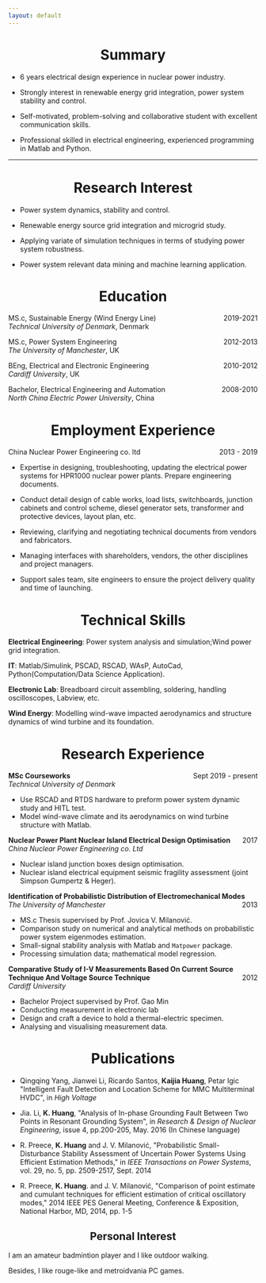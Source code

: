 ```yaml
---
layout: default
---
```


<h1 align=center>Summary</h1>

- 6 years electrical design experience in nuclear power industry. 

- Strongly interest in renewable energy grid integration, power system stability and control.

- Self-motivated, problem-solving and collaborative student with excellent communication skills.

- Professional skilled in electrical engineering, experienced programming in Matlab and Python. 

----

<h1 align=center>Research Interest</h1>

- Power system dynamics, stability and control.

- Renewable energy source grid integration and microgrid study.

- Applying variate of simulation techniques in terms of studying power system robustness.

- Power system relevant data mining and machine learning application.

<h1 align=center>Education</h1>

<p style="text-align:left;">
    MS.c, Sustainable Energy (Wind Energy Line)
    <span style="float:right;">
        2019-2021
    </span><br>
<span style = "font-style: italic">Technical University of Denmark</span>, Denmark    
</p>
  
<p style="text-align:left;">
   MS.c, Power System Engineering
    <span style="float:right;">
        2012-2013
    </span><br>
<span style = "font-style: italic">The University of Manchester</span>, UK 
</p>

<p style="text-align:left;">
   BEng, Electrical and Electronic Engineering
    <span style="float:right;">
   2010-2012     
    </span><br>
<span style = "font-style: italic">Cardiff University</span>, UK
</p>
   
<p style="text-align:left;">
   Bachelor, Electrical Engineering and Automation
    <span style="float:right;">
   2008-2010     
    </span><br>
<span style = "font-style: italic">North China Electric Power University</span>, China
</p>

<h1 align=center>Employment Experience</h1>

<p style="text-align:left;">
   China Nuclear Power Engineering co. ltd
    <span style="float:right;">
   2013 - 2019  
    </span>	
</p>
   
  - Expertise in designing, troubleshooting, updating the electrical power systems for HPR1000 nuclear power plants. Prepare engineering documents.
  
  - Conduct detail design of cable works, load lists, switchboards, junction cabinets and control scheme, diesel generator sets, transformer and protective devices, layout plan, etc.
  
  - Reviewing, clarifying and negotiating technical documents from vendors and fabricators.
  
  - Managing interfaces with shareholders, vendors, the other disciplines and project managers.
  
  - Support sales team, site engineers to ensure the project delivery quality and time of launching.
  

<h1 align=center>Technical Skills</h1>

**Electrical Engineering**: Power system analysis and simulation;Wind power grid integration.

**IT**: Matlab/Simulink, PSCAD, RSCAD, WAsP, AutoCad, Python(Computation/Data Science Application).

**Electronic Lab**: Breadboard circuit assembling, soldering, handling oscilloscopes, Labview, etc.

**Wind Energy**: Modelling wind-wave impacted aerodynamics and structure dynamics of wind turbine and its foundation.

<!-- Research Experience -->
<h1 align=center>Research Experience</h1>

<p style="text-align:left">
<span style="font-weight:bold"> MSc Courseworks </span> 
<span style="float:right;">Sept 2019 - present </span><br>
<span style="font-style:italic">Technical University of Denmark</span>
</p>

 - Use RSCAD and RTDS hardware to preform power system dynamic study and HITL test. 
 - Model wind-wave climate and its aerodynamics on wind turbine structure with Matlab.
  

<p style="text-align:left">
<span style="font-weight:bold"> Nuclear Power Plant Nuclear Island Electrical Design Optimisation </span>
<span style="float:right;">2017</span><br>
<span style="font-style:italic">China Nuclear Power Engineering co. Ltd</span></p>
		
 - Nuclear island junction boxes design optimisation. 
 - Nuclear island electrical equipment seismic fragility assessment (joint Simpson Gumpertz & Heger).
  
<p style="text-align:left">
<span style="font-weight:bold"> Identification of Probabilistic Distribution of Electromechanical Modes </span>
<span style="float:right;">2013</span><br>
<span style="font-style:italic">The University of Manchester</span>
</p>

- MS.c Thesis supervised by Prof. Jovica V. Milanović.
- Comparison study on numerical and analytical methods on probabilistic power system eigenmodes estimation.
- Small-signal stability analysis with Matlab and `Matpower` package.
- Processing simulation data; mathematical model regression.
	
<p style="text-align:left">
<span style="font-weight:bold"> Comparative Study of I-V Measurements Based On Current Source Technique And Voltage Source Technique </span>
<span style="float:right;">2012</span><br>
<span style="font-style:italic">Cardiff University</span>
</p>

- Bachelor Project supervised by Prof. Gao Min
- Conducting measurement in electronic lab
- Design and craft a device to hold a thermal-electric specimen.
- Analysing and visualising measurement data.

<h1 align=center>Publications</h1>
    
- Qingqing Yang, Jianwei Li, Ricardo Santos, **Kaijia Huang**, Petar Igic "Intelligent Fault Detection and Location Scheme for MMC Multiterminal HVDC", in *High Voltage*

- Jia. Li, **K. Huang**, "Analysis of In-phase Grounding Fault Between Two Points in Resonant Grounding System", in *Research & Design of Nuclear Engineering*, issue 4, pp.200-205, May. 2016 (In Chinese language)

- R. Preece, **K. Huang**  and J. V. Milanović, "Probabilistic Small-Disturbance Stability Assessment of Uncertain Power Systems Using Efficient Estimation Methods," in *IEEE Transactions on Power Systems*, vol. 29, no. 5, pp. 2509-2517, Sept. 2014
	<!-- - Main Contribution: Comparison study on the Monte Carlo Method, Two Point Estimate method, Gram Charlier method and Probability Collocation Method in terms of efficiency and compatibility. -->

- R. Preece, **K. Huang**. and J. V. Milanović, "Comparison of point estimate and cumulant techniques for efficient estimation of critical oscillatory modes," 2014 IEEE PES General Meeting, Conference & Exposition, National Harbor, MD, 2014, pp. 1-5

<h2 align=center>Personal Interest</h2>

I am an amateur badmintion player and I like outdoor walking.

Besides, I like rouge-like and metroidvania PC games.

